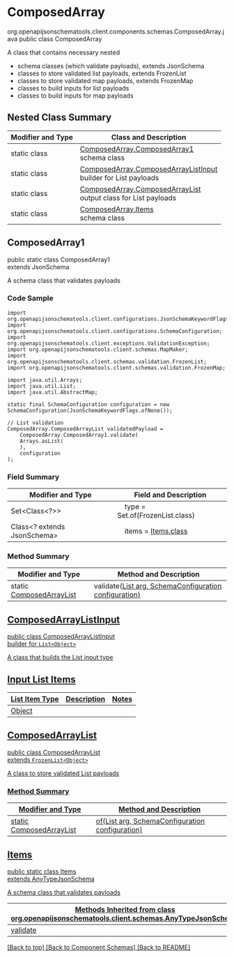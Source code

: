 # ComposedArray
org.openapijsonschematools.client.components.schemas.ComposedArray.java
public class ComposedArray

A class that contains necessary nested
- schema classes (which validate payloads), extends JsonSchema
- classes to store validated list payloads, extends FrozenList
- classes to store validated map payloads, extends FrozenMap
- classes to build inputs for list payloads
- classes to build inputs for map payloads

## Nested Class Summary
| Modifier and Type | Class and Description |
| ----------------- | ---------------------- |
| static class | [ComposedArray.ComposedArray1](#composedarray1)<br> schema class |
| static class | [ComposedArray.ComposedArrayListInput](#composedarraylistinput)<br> builder for List payloads |
| static class | [ComposedArray.ComposedArrayList](#composedarraylist)<br> output class for List payloads |
| static class | [ComposedArray.Items](#items)<br> schema class |

## ComposedArray1
public static class ComposedArray1<br>
extends JsonSchema

A schema class that validates payloads

### Code Sample
```
import org.openapijsonschematools.client.configurations.JsonSchemaKeywordFlags;
import org.openapijsonschematools.client.configurations.SchemaConfiguration;
import org.openapijsonschematools.client.exceptions.ValidationException;
import org.openapijsonschematools.client.schemas.MapMaker;
import org.openapijsonschematools.client.schemas.validation.FrozenList;
import org.openapijsonschematools.client.schemas.validation.FrozenMap;

import java.util.Arrays;
import java.util.List;
import java.util.AbstractMap;

static final SchemaConfiguration configuration = new SchemaConfiguration(JsonSchemaKeywordFlags.ofNone());

// List validation
ComposedArray.ComposedArrayList validatedPayload =
    ComposedArray.ComposedArray1.validate(
    Arrays.asList(
    ),
    configuration
);
```

### Field Summary
| Modifier and Type | Field and Description |
| ----------------- | ---------------------- |
| Set<Class<?>> | &nbsp;&nbsp;&nbsp;&nbsp;type = Set.of(FrozenList.class)<br/> |
| Class<? extends JsonSchema> | &nbsp;&nbsp;&nbsp;&nbsp;items = [Items.class](#items)<br> |

### Method Summary
| Modifier and Type | Method and Description |
| ----------------- | ---------------------- |
| static [ComposedArrayList](#composedarraylist) | validate([List<Object>](#composedarraylistinput) arg, SchemaConfiguration configuration) |

## ComposedArrayListInput
public class ComposedArrayListInput<br>
builder for `List<Object>`

A class that builds the List input type

## Input List Items
List Item Type | Description | Notes
-------------------- | ------------- | -------------
Object |  |

## ComposedArrayList
public class ComposedArrayList<br>
extends `FrozenList<Object>`

A class to store validated List payloads

### Method Summary
| Modifier and Type | Method and Description |
| ----------------- | ---------------------- |
| static [ComposedArrayList](#composedarraylist) | of([List<Object>](#composedarraylistinput) arg, SchemaConfiguration configuration) |

## Items
public static class Items<br>
extends AnyTypeJsonSchema

A schema class that validates payloads

| Methods Inherited from class org.openapijsonschematools.client.schemas.AnyTypeJsonSchema |
| ------------------------------------------------------------------ |
| validate                                                           |

[[Back to top]](#top) [[Back to Component Schemas]](../../../README.md#Component-Schemas) [[Back to README]](../../../README.md)
